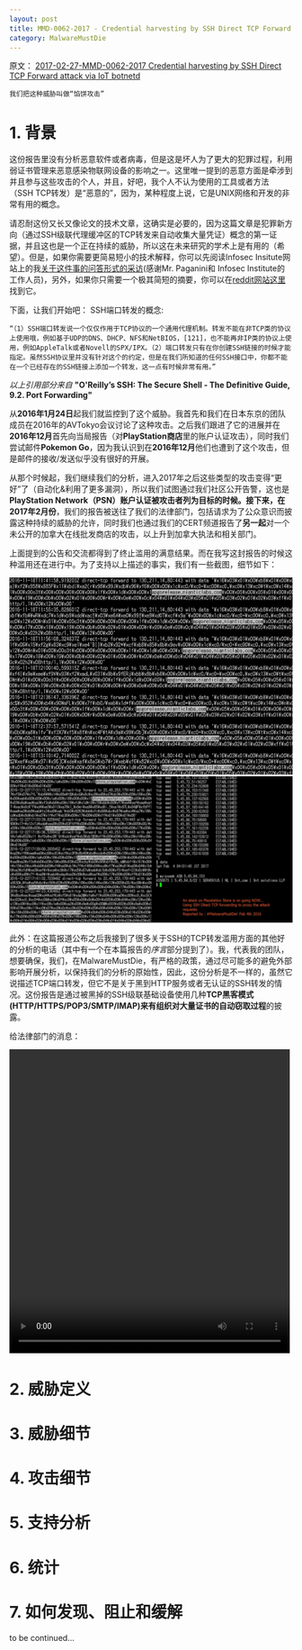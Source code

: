 ```yaml
---
layout: post
title: MMD-0062-2017 - Credential harvesting by SSH Direct TCP Forward attack via IoT botnet
category: MalwareMustDie
---
```


原文：
[2017-02-27-MMD-0062-2017 Credential harvesting by SSH Direct TCP Forward attack via IoT botnetd](http://blog.malwaremustdie.org/2017/02/mmd-0062-2017-ssh-direct-tcp-forward-attack.html)

```
我们把这种威胁叫做“馅饼攻击”
```

# 1. 背景

这份报告里没有分析恶意软件或者病毒，但是这是坏人为了更大的犯罪过程，利用弱证书管理来恶意感染物联网设备的影响之一。这里唯一提到的恶意方面是牵涉到并且参与这些攻击的个人，并且，好吧，我个人不认为使用的工具或者方法（SSH TCP转发）是“恶意的”，因为，某种程度上说，它是UNIX网络和开发的非常有用的概念。

请忍耐这份又长又像论文的技术文章，这确实是必要的，因为这篇文章是犯罪新方向（通过SSH级联代理缓冲区的TCP转发来自动收集大量凭证）概念的第一证据，并且这也是一个正在持续的威胁，所以这在未来研究的学术上是有用的（希望）。但是，如果你需要更简易短小的技术解释，你可以先阅读Infosec Insitute网站上的我[关于这件事的问答形式的采访](http://resources.infosecinstitute.com/exclusive-close-look-largest-credential-harvesting-campaign-via-iot-botnet/)(感谢Mr. Paganini和 Infosec Institute的工作人员)，另外，如果你只需要一个极其简短的摘要，你可以在[reddit网站这里](https://www.reddit.com/r/netsec/comments/5wxkky/mmd0062207_credential_harvesting_by_ssh_direct/deexmn5/)找到它。

下面，让我们开始吧：
SSH端口转发的概念:
```
“（1）SSH端口转发说一个仅仅作用于TCP协议的一个通用代理机制。转发不能在非TCP类的协议上使用哦，例如基于UDP的DNS、DHCP、NFS和NetBIOS，[121]，也不能再非IP类的协议上使用，例如AppleTalk或者Novell的SPX/IPX。（2）端口转发只有在你创建SSH链接的时候才能指定。虽然SSH协议里并没有针对这个的约定，但是在我们所知道的任何SSH接口中，你都不能在一个已经存在的SSH链接上添加一个转发，这一点有时候非常有用。”
```
*以上引用部分来自* **"O'Reilly’s SSH: The Secure Shell - The Definitive Guide, 9.2. Port Forwarding"**

从**2016年1月24日**起我们就监控到了这个威胁。我首先和我们在日本东京的团队成员在2016年的AVTokyo会议讨论了这种攻击。之后我们跟进了它的进展并在**2016年12月**首先向当局报告（对**PlayStation商店**里的账户认证攻击），同时我们尝试邮件**Pokemon Go**，因为我认识到在**2016年12月**他们也遭到了这个攻击，但是邮件的接收/发送似乎没有很好的开展。

从那个时候起，我们继续我们的分析，进入2017年之后这些类型的攻击变得“更好”了（自动化&利用了更多漏洞），所以我们试图通过我们社区公开告警，这也是**PlayStation Network（PSN）**账户认证被攻击者列为目标的时候。接下来，在**2017年2月份**，我们的报告被送往了我们的法律部门，包括请求为了公众意识而披露这种持续的威胁的允许，同时我们也通过我们的CERT频道报告了**另一起**对一个未公开的加拿大在线批发商店的攻击，以上升到加拿大执法和相关部门。

上面提到的公告和交流都得到了终止滥用的满意结果。而在我写这封报告的时候这种滥用还在进行中。为了支持以上描述的事实，我们有一些截图，细节如下：

![2017-03-20-1.png](/pic/2017-03-20-1.png)
![2017-03-20-2.png](/pic/2017-03-20-2.png)

此外：在这篇报道公布之后我接到了很多关于SSH的TCP转发滥用方面的其他好的分析的电话（其中有一个在本篇报告的*序言*部分提到了）。我，代表我的团队，想要确保，我们，在MalwareMustDie，有严格的政策，通过尽可能多的避免外部影响开展分析，以保持我们的分析的原始性，因此，这份分析是不一样的，虽然它说描述TCP端口转发，但它不是关于黑到HTTP服务或者无认证的SSH转发的情况。这份报告是通过被黑掉的SSH级联基础设备使用几种**TCP黑客模式(HTTP/HTTPS/POP3/SMTP/IMAP)**来有组织**对大量证书的自动窃取过程**的披露。

给法律部门的消息：

<div class="row post-image-bg" >
    <video width="99%" height="540" >
        <source src="/video/2017-03-20-1.mp4" type="video/mp4"  >
    </video>
</div>

# 2. 威胁定义

# 3. 威胁细节

# 4. 攻击细节

# 5. 支持分析

# 6. 统计

# 7. 如何发现、阻止和缓解

to be continued...
